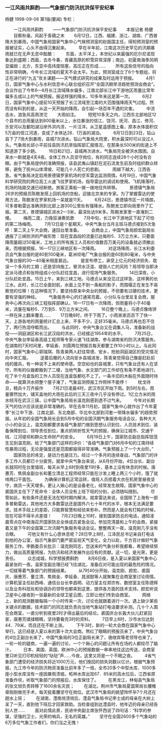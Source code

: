 ### 一江风雨共斟酌——气象部门防汛抗洪保平安纪事
杨健
1998-09-06
第1版(要闻)
专栏：

　　一江风雨共斟酌
　　——气象部门防汛抗洪保平安纪事
　　本报记者  杨健
　　目察秋毫，风起于青蘋之末
　　6月12日，江西、福建、浙江、湖南、广西普降大到暴雨，中国气象局国家气象中心气候预测室的赵振国主任，得知预测室的预报被证实，心头不由得沉重起来。
　　早在半年前，江南这次历史罕见的汛期暴雨就已在无声无息中酝酿：
　　东面，太平洋上，本世纪以来最强的厄尔尼诺现象达到盛期；西面，去冬今春，青藏高原的积雪异常深厚；南边，初夏南海季风明显偏弱；北方，东亚中高纬度阻塞，高压正在形成……
　　所有这些信号的指向性非常明确，今年长江流域的夏天不会太平。为此，预测室成立了6个专题组，将正在进行的“九五”攻关课题——天气模式研究的成果及时运用于预报。
　　4月1日，国家气象中心与水利信息中心联合组织召开“全国汛期旱涝趋势预测会商会”。会议作出了今年6—8月长江流域降水偏多，江南北部长江中下游地区雨量比常年偏多五成以上的气候预报。报这样强的降水，10多年来这是第一次。
　　6月2日，国家气象中心提前10天预报了长江流域至江南的大范围强降雨天气过程。然而没有料到的是，从这一天开始的降雨，会引起一场百年不遇的灾害。
　　中流击水，浪急风高雨滂沱
　　大雨如注。
　　短短10多天之内，江西东北部地区12个县市的总雨量达到800毫米以上，水位暴涨的信江、饶河、抚河、昌江、修河、乐安河以及鄱阳湖沿岸外洪内涝，一片汪洋。从卫星遥感图上看，原本水体面积仅5万亩的信江河道，变成了水体达26．1万亩的湖泊。
　　6月12日到23日，铅山县下了7场大到暴雨，县城7次进水。铅山气象局大院里，积水最深时可以没过人头。气象局长邱小平前往县防汛抗旱指挥部汇报情况，在那条长500米的街道上不知道游了多少趟。
　　16日和21日，县城再次进水，气象局完全被洪水围困。自来水一断就是4天4夜。全体工作人员坚守岗位，有的同志连续28个小时没有合眼。由于气象局提供的准确预报，该县武夷山镇赶在泥石流发生前及时组织群众转移，避免了抚州山体滑坡、可能几十人死亡的悲剧。
　　雨越下越大，江西告急。省气象局决定启用景德镇罗家机场的空军雷达监测雨情。6月19日，中国气象科学研究院的两位高工火速飞往罗家机场，指导雷达的调试和使用。飞机降落时，机场的陆路交通已经断绝。旅客正乘船一拨一拨地往外转移。
　　景德镇气象局26岁的预报员陈鲍发搭上回机场的空船，迎接北京来的专家。为了掌握雷达的使用方法，陈鲍发在罗家机场一呆就是11天。
　　6月24日，景德镇市区一片晴朗，可多普勒雷达准确测到北部上游300公里处有强降水。陈鲍发立即向局里作了汇报。第二天，景德镇城区进水2—3米，最深处达9米多。陈鲍发家里一直淹到二楼。
　　梅雨二度，力挽狂澜奏凯歌
　　7月中旬，长江中下游地区下起了可怕的第二场梅雨。
　　7月12日是个星期天。中央气象台当月主班马德贞接到5次急呼：第二天上午大会商，速回台里准备。
　　会商会上，中国气象局颜宏副局长通报了三峡防洪的严峻形势：现在宜昌段的流量已达每秒5．3万立方米，只要面降雨量超过50毫米，工地上的所有施工人员和价值数百万美元的设备就必须撤出来。而根据预报，16—17日三峡地区有一次降雨。
　　对这场降雨，长江水利委员会气象台报的是80到100毫米，葛洲坝电厂气象台报的是60到80毫米，与中央气象台报的30—40毫米相差甚远。
　　是宣布停工，承受上亿元的经济损失、耽误一个多月的工期；还是坚持施工，冒洪水泛滥、堤毁人亡的风险？局领导当即决定派马德贞和张玲组成小分队赶往宜昌，进行现场气象服务。
　　14日深夜，小分队赶赴宜昌。15日上午，来到三峡工地。马德贞从来没见过这样急、这样黄的长江水。此时，长江已全面封航，水面上见不到一条船的影子，而围堰正在发生不易察觉的位移！在这种情况下，要坚持原来中央台的预报，不但要有过硬的技术，更要有坚强的神经。
　　气象服务中心的灯通宵亮着。小分队与台里反复会商，服务中心再次向三峡工程指挥部确认，16—17日有一次降雨，但雨量将小于40毫米，流量在每秒5．7万到5．9万立方米之间。
　　16日整个晚上，马德贞像烙饼一样在床上翻来覆去……
　　17日晚8时，终于下雨了。小雨淅淅沥沥下了快一天，上游各地的雨量统计汇总上来，不多不少，正好35毫米。马德贞再也忍不住了，两行热泪夺眶而出。
　　与此同时，中央气象台又在调集人马，准备新的战役——洞庭湖区和长江武汉段的洪水，已经接近1954年的水平。
　　7月25日，中央气象台李延香高级工程师等专家火速飞往湖南，参与湖南省的防汛决策服务。在湖南的7天时间里，李延香、刘霞两位预报员每天都要工作10小时以上。与此同时，国家气象中心郭瑞琪、陈青昊两人赶往常德、安乡，抢拍洞庭湖区的受灾情况向中央汇报。
　　逆着后撤的人流向安乡县城进发，陈青昊觉得自己像是赶赴前线的援兵，有一种说不上来的使命感。空空如也的县城里，只有气象台还有人在坚守。所有的仪器都搬到了二楼，当地气象、水文部门的工作却在有条不紊地进行。吃了半个月盒饭的工作人员现在连盒饭都吃不上了。一条半旧的木船在外面随时待命——就算洪水把整个屋子淹了，气象监测预报工作照样不能停！
　　枕戈待旦，精兵十万齐振作
　　7月21日凌晨4时，武汉市区开始下雨。到5时左右，雨量骤然加大，铺天盖地的大雨在此后的三天三夜中几乎没有停过。1亿立方米的雨水倾泻在武汉三镇，让中国气象局局长温克刚感到透不过气来。
　　今年对长期天气的估计应该说是非常准确的。早在去年11月初，国家气象中心就作出了今年夏季“长江中下游、江南北部、东北南部、华北中北部到河套一带降水偏多”的趋势预报。从年初的全国气象局长会到5月中旬的全国汛期气象服务电话会议，各种大大小小的会议上，温克刚都要求各级气象部门做到思想认识到位、人员技术到位、装备保障到位、领导责任到位，重点抓转折性天气的预报，确保沿江城市、交通干线、江河堤坝和群众生命财产的安全。
　　6月19日上午，国家防总副总指挥钮茂生见到温克刚，给了气象部门这样的评价：“各级气象部门对6月中旬的江南持续性暴雨过程，无论是强度还是范围都报得非常准确，气象预报上了一个大台阶。”
　　国家防总的肯定，是动力也是压力。经过一个多月的连续奋战，气象部门的许多工作人员都已十分疲劳。就拿中央气象台来说，从6月份开始，4位台长、副台长就同时在台里值班，每天从早上6时到夜里11时多，基本上没有休息的时候。唐惠芳、焦佩金副台长和董立清总工程师经常只能在沙发上睡上两三个小时，饿了就啃两口干面包。
　　为确保计算机正常运转，值班人员捂着大衣在机房里昼夜坚守，病员一天天增多。更让人揪心的是设备老化，经常发生故障。国家气象中心的裘国庆主任下了死命令：全体人员没有上班下班的分别，必须随叫随到。
　　尽管如此，有些条件还是无法在短时期内解决。就拿雷达来说，全国除了上海有一部多普勒雷达，其他地方大多数雷达还是国外六七十年代的水平，根本无法满足要求。技术手段上的差距，只能靠智慧和经验来弥补。然而是人就会有打盹的时候，现在可容不得半点差错！
　　7月23日晚上10时，接到国家防总的电话，通知凌晨零点在中南海召开国家防总全体成员紧急会议。参加完清晨和上午的会商，紧接着又是下午的全国第二次汛期气象服务电话会议。整整两天一夜，温克刚几乎没有合眼。
　　可他又有什么心思休息呢？28日早上8时，江泽民总书记亲自打电话到他的办公室，指示气象部门要严密监视天气变化，全力以赴，千方百计做好气象服务工作。李鹏委员长批示：温克刚同志，您送来的气象分析我都看，希望继续努力，做出高质量预报，为防汛和经济发展作出应有的贡献。这一切，是光荣，更是责任。
　　众志成城，科学预报费斟酌
　　8月6日夜，是入夏以来国家气象中心最紧张的一夜。温家宝副总理已经飞往湖北，准备应对可能出现的最危险的情况。一切就等着气象部门的预报结果。
　　从7时40分开始，温克刚、颜宏、裘国庆、唐惠芳、董立清、焦佩金、李延香、晁淑懿等人就聚集在会商室里讨论雨情。计算机室主任赵西峰、通信台台长李昌明、动力室主任郑宗有、数控室主任陈德辉以及业务科技处和协调办的领导也都来到这里，提供各方面的技术支持。颜宏听说卫星中心接收到一张最新的全球卫星云图，立即让他们传到会商室。
　　网络上，新的观测数据每隔一个小时传来一次，讨论也就跟着进行一次。遇上缺少某些关键点的数据，技术部门的同志就负责向当地气象站打电话要求补测。几十个人围在会商室，一直分析到夜里2时才得出最后的结论。裘国庆台长轰大伙儿赶紧回家，唐惠芳揉揉眼睛，坚持要看完3时的资料。
　　7日早上8时，沙市水位达到44．79米，而且还在不断上涨。
　　下午3时，新的一轮大会商在国家气象中心举行。这已经是入夏以来的第十次大会商。熬红了眼睛的预报员来了，中央气象台的4位正副台长来了，中国气象局的3位正副局长来了，骆继宾等老领导也来了。一轮一轮的磋商，一遍一遍的讨论，一个个揪心的问题让所有在场的人都绞尽了脑汁。
　　日本、美国、英国、欧洲中心的预报数据一串串地往这边传送，会商室里只听见打印机轻轻的“哒哒”声……今夜，这里又将是一个不眠之夜。
　　4省气象部门遭受的经济损失将近1000万元，他们挽回的损失则数以亿计。根据气象预报，九江市今年的防汛物资准备比前年多了一倍，全市20多个中型水库、1000多座小型水库没有一座因暴雨溃堤。柘林水库出现67．85米的高水位后，江西省原准备炸坝，听取气象部门的预报后，水库保住了。
　　在黑龙江，林甸县气象局的张文旭负责转移了1600余名灾民；
　　在湖北，荆州市气象局夏国荣局长腰椎骨刚刚做完手术，每天挺着腰坚守在岗位。武汉市气象局的姚望玲怀孕7个月还在趟水上班；
　　在湖南，澧南垸溃垸后，澧县气象局书记李士成的母亲在大树上呆了一天，直到他下班后才回家救助。当检查组到达澧县时，他年迈的母亲已经告别人世……
　　面对此情此景，民进中央副主席张怀西说了四句话：“科学的参谋，坚强的卫士，光荣的哨兵，无名的英雄。”
　　坚守在全国2600多个气象站的6万多位气象工作者们，你们当之无愧！
